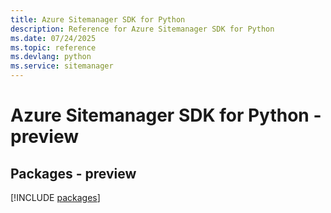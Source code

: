 ```yaml
---
title: Azure Sitemanager SDK for Python
description: Reference for Azure Sitemanager SDK for Python
ms.date: 07/24/2025
ms.topic: reference
ms.devlang: python
ms.service: sitemanager
---
```

# Azure Sitemanager SDK for Python - preview
## Packages - preview
[!INCLUDE [packages](sitemanager-index.md)]